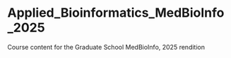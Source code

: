 # Applied_Bioinformatics_MedBioInfo_2025
Course content for the Graduate School MedBioInfo, 2025 rendition
